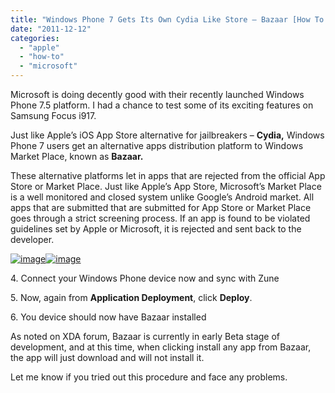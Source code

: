 ```yaml
---
title: "Windows Phone 7 Gets Its Own Cydia Like Store – Bazaar [How To Guide]"
date: "2011-12-12"
categories: 
  - "apple"
  - "how-to"
  - "microsoft"
---
```


Microsoft is doing decently good with their recently launched Windows Phone 7.5 platform. I had a chance to test some of its exciting features on Samsung Focus i917.

Just like Apple’s iOS App Store alternative for jailbreakers – **Cydia,** Windows Phone 7 users get an alternative apps distribution platform to Windows Market Place, known as **Bazaar.**

These alternative platforms let in apps that are rejected from the official App Store or Market Place. Just like Apple’s App Store, Microsoft’s Market Place is a well monitored and closed system unlike Google’s Android market. All apps that are submitted that are submitted for App Store or Market Place goes through a strict screening process. If an app is found to be violated guidelines set by Apple or Microsoft, it is rejected and sent back to the developer.

[![image](images/image%25255B7%25255D.png "image")![image](http://lh6.ggpht.com/-Zmi5eQNkrYE/TuV2TEzA-hI/AAAAAAAAH0M/PqktMuJ4rbE/image_thumb%25255B3%25255D.png?imgmax=800 "image")](http://lh3.ggpht.com/-QOf2fHWqy50/TuV2Q21OfaI/AAAAAAAAHz0/54B9gZFEJMk/s1600-h/image%25255B3%25255D.png)

4\. Connect your Windows Phone device now and sync with Zune

5\. Now, again from **Application Deployment**, click **Deploy**.

6\. You device should now have Bazaar installed

As noted on XDA forum, Bazaar is currently in early Beta stage of development, and at this time, when clicking install any app from Bazaar, the app will just download and will not install it.

Let me know if you tried out this procedure and face any problems.
